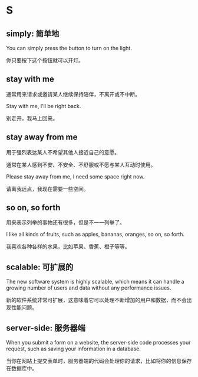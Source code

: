 # S

## simply: 简单地

You can simply press the button to turn on the light.

你只要按下这个按钮就可以开灯。

## stay with me

通常用来请求或邀请某人继续保持陪伴，不离开或不中断。

Stay with me, I'll be right back.

别走开，我马上回来。

## stay away from me

用于强烈表达某人不希望其他人接近自己的意愿。

通常在某人感到不安、不安全、不舒服或不愿与某人互动时使用。

Please stay away from me, I need some space right now.

请离我远点，我现在需要一些空间。

## so on, so forth

用来表示列举的事物还有很多，但是不一一列举了。

I like all kinds of fruits, such as apples, bananas, oranges, so on, so forth.

我喜欢各种各样的水果，比如苹果、香蕉、橙子等等。

## scalable: 可扩展的

The new software system is highly scalable, which means it can handle a growing number of users and data without any performance issues.

新的软件系统非常可扩展，这意味着它可以处理不断增加的用户和数据，而不会出现性能问题。

## server-side: 服务器端

When you submit a form on a website, the server-side code processes your request, such as saving your information in a database.

当你在网站上提交表单时，服务器端的代码会处理你的请求，比如将你的信息保存在数据库中。